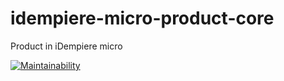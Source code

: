 # idempiere-micro-product-core
Product in iDempiere micro

[![Maintainability](https://api.codeclimate.com/v1/badges/a755fa3f7340565956a5/maintainability)](https://codeclimate.com/github/iDempiere-micro/idempiere-micro-product-core/maintainability)
